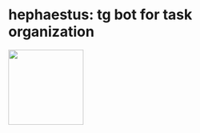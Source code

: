 # hephaestus: tg bot for task organization

<img align="left" width="150px" height="150px" src="https://imgur.com/a/yltuvt4">


